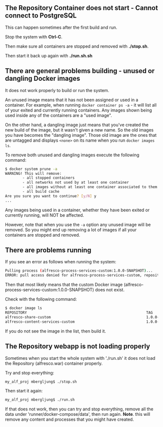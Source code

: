 ## The Repository Container does not start - Cannot connect to PostgreSQL
This can happen sometimes after the first build and run.

Stop the system with **Ctrl-C**.

Then make sure all containers are stopped and removed with **./stop.sh**.

Then start it back up again with **./run.sh.sh**

## There are general problems building - unused or dangling Docker images
It does not work properly to build or run the system.

An unused image means that it has not been assigned or used in a container. 
For example, when running `docker container ps -a` - it will list all of your exited and currently running containers. 
Any images shown being used inside any of the containers are a "used image".

On the other hand, a dangling image just means that you've created the new build of the image, 
but it wasn't given a new name. So the old images you have becomes the "dangling image". 
Those old image are the ones that are untagged and displays `<none>` on its name when you run `docker images ls`.

To remove both unused and dangling images execute the following command:
 
```bash
$ docker system prune -a
WARNING! This will remove:
        - all stopped containers
        - all networks not used by at least one container
        - all images without at least one container associated to them
        - all build cache
Are you sure you want to continue? [y/N] y
...
```

Any images being used in a container, whether they have been exited or currently running, will NOT be affected.

However, note that when you use the `-a` option any unused image will be removed. So you might end up removing 
a lot of images if all your containers are stopped and removed.

## There are problems running 
If you see an error as follows when running the system:

```bash
Pulling process (alfresco-process-services-custom:1.0.0-SNAPSHOT)...
ERROR: pull access denied for alfresco-process-services-custom, repository does not exist or may require 'docker login'
```

Then that most likely means that the custom Docker image (alfresco-process-services-custom:1.0.0-SNAPSHOT) does not exist.

Check with the following command:

```bash
$ docker image ls
REPOSITORY                                                       TAG                 IMAGE ID            CREATED             SIZE
alfresco-share-custom                                            1.0.0-SNAPSHOT      7a83ac9078f2        3 hours ago         709MB
alfresco-content-services-custom                                 1.0.0-SNAPSHOT      90dcf14e95a5        5 hours ago         1.89GB
```
If you do not see the image in the list, then build it.

## The Repository webapp is not loading properly
Sometimes when you start the whole system with './run.sh' it does not 
load the Repository (alfresco.war) container properly. 

Try and stop everything:

```bash
my_alf_proj mbergljung$ ./stop.sh 
```

Then start it again:

```bash
my_alf_proj mbergljung$ ./run.sh 
```

If that does not work, then you can try and stop everything, 
remove all the data under 'runner/docker-compose/data', then run again.
**Note**. this will remove any content and processes that you might have created.  
